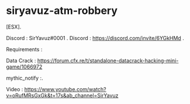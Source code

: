 # siryavuz-atm-robbery
[ESX].

 Discord : SirYavuz#0001 .
 Discord : https://discord.com/invite/6YGkHMd .
 
 Requirements : 

 Data Crack : https://forum.cfx.re/t/standalone-datacrack-hacking-mini-game/1066972
 
 mythic_notify :.
 
 Video : https://www.youtube.com/watch?v=oRufMRsGxGk&t=17s&ab_channel=SirYavuz
 
